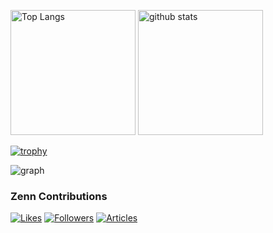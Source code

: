 <p align="left">
  <img alt="Top Langs" height="200px" src="https://github-readme-stats.vercel.app/api/top-langs/?username=naokiwakata&size_weight=0.5&count_weight=0.5&theme=gruvbox" />
  <img alt="github stats" height="200px" src="https://github-readme-stats.vercel.app/api?username=naokiwakata&show_icons=true&hide=contribs&theme=gruvbox&count_private=true" />
</p>

[![trophy](https://github-profile-trophy.vercel.app/?username=naokiwakata&theme=dark_lover&title=MultiLanguage,Joined2020,Commit,PullRequest,Repositories,Issues)](https://github.com/naokiwakata/github-profile-trophy)

![graph](http://github-profile-summary-cards.vercel.app/api/cards/profile-details?username=naokiwakata&theme=gruvbox)

### Zenn Contributions
[![Likes](https://badgen.org/img/zenn/naokiwakata/likes?style=plastic)](https://zenn.dev/naokiwakata)
[![Followers](https://badgen.org/img/zenn/naokiwakata/followers?style=plastic)](https://zenn.dev/naokiwakata)
[![Articles](https://badgen.org/img/zenn/naokiwakata/articles?style=plastic)](https://zenn.dev/naokiwakata)
